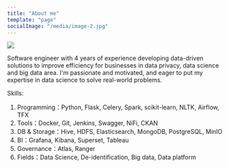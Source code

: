 ```yaml
---
title: "About me"
template: "page"
socialImage: "/media/image-2.jpg"
---
```


![](/media/image-2.jpg)

Software engineer with 4 years of experience developing data-driven solutions to improve efficiency for businesses in data privacy, data science and big data area. I'm passionate and motivated, and eager to put my expertise in data science to solve real-world problems.

Skills:
1. Programming：Python, Flask, Celery, Spark, scikit-learn, NLTK, Airflow, TFX
2. Tools：Docker, Git, Jenkins, Swagger, NiFi, CKAN
3. DB & Storage：Hive, HDFS, Elasticsearch, MongoDB, PostgreSQL, MinIO
4. BI：Grafana, Kibana, Superset, Tableau
5. Governance：Atlas, Ranger
6. Fields：Data Science, De-identification, Big data, Data platform
